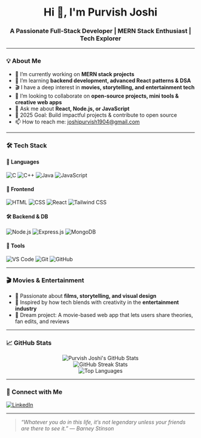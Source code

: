<h1 align="center">Hi 👋, I'm Purvish Joshi</h1>
<h3 align="center">A Passionate Full-Stack Developer | MERN Stack Enthusiast | Tech Explorer</h3>

---

### 💡 About Me
- 🔭 I’m currently working on **MERN stack projects**
- 🌱 I’m learning **backend development, advanced React patterns & DSA**
- 🎬 I have a deep interest in **movies, storytelling, and entertainment tech**
- 👯 I’m looking to collaborate on **open-source projects, mini tools & creative web apps**
- 💬 Ask me about **React, Node.js, or JavaScript**
- 🎯 2025 Goal: Build impactful projects & contribute to open source
- 📫 How to reach me: [joshipurvish1904@gmail.com](mailto:joshipurvish1904@gmail.com)

---

### 🛠️ Tech Stack

#### 🚀 Languages
![C](https://img.shields.io/badge/C-00599C?style=for-the-badge&logo=c&logoColor=white)
![C++](https://img.shields.io/badge/C++-004482?style=for-the-badge&logo=cplusplus&logoColor=white)
![Java](https://img.shields.io/badge/Java-ED8B00?style=for-the-badge&logo=java&logoColor=white)
![JavaScript](https://img.shields.io/badge/JavaScript-F0DB4F?style=for-the-badge&logo=javascript&logoColor=black)

#### 🎨 Frontend
![HTML](https://img.shields.io/badge/HTML5-E34F26?style=for-the-badge&logo=html5&logoColor=white)
![CSS](https://img.shields.io/badge/CSS3-1572B6?style=for-the-badge&logo=css3&logoColor=white)
![React](https://img.shields.io/badge/React-20232A?style=for-the-badge&logo=react&logoColor=61DAFB)
![Tailwind CSS](https://img.shields.io/badge/Tailwind_CSS-38B2AC?style=for-the-badge&logo=tailwind-css&logoColor=white)

#### 🛠 Backend & DB
![Node.js](https://img.shields.io/badge/Node.js-339933?style=for-the-badge&logo=nodedotjs&logoColor=white)
![Express.js](https://img.shields.io/badge/Express.js-000000?style=for-the-badge&logo=express&logoColor=white)
![MongoDB](https://img.shields.io/badge/MongoDB-4EA94B?style=for-the-badge&logo=mongodb&logoColor=white)

#### 🧰 Tools
![VS Code](https://img.shields.io/badge/VS%20Code-007ACC?style=for-the-badge&logo=visual-studio-code&logoColor=white)
![Git](https://img.shields.io/badge/Git-F05032?style=for-the-badge&logo=git&logoColor=white)
![GitHub](https://img.shields.io/badge/GitHub-181717?style=for-the-badge&logo=github&logoColor=white)

---

### 🎬 Movies & Entertainment

- 🎥 Passionate about **films, storytelling, and visual design**
- 🧠 Inspired by how tech blends with creativity in the **entertainment industry**
- 💭 Dream project: A movie-based web app that lets users share theories, fan edits, and reviews

---

### 📈 GitHub Stats

<p align="center">
  <img src="https://github-readme-stats.vercel.app/api?username=Purvish-Joshi&show_icons=true&theme=radical" alt="Purvish Joshi's GitHub Stats" />
  <br/>
  <img src="https://github-readme-streak-stats.herokuapp.com/?user=Purvish-Joshi&theme=radical" alt="GitHub Streak Stats" />
  <br/>
  <img src="https://github-readme-stats.vercel.app/api/top-langs/?username=Purvish-Joshi&layout=compact&theme=radical" alt="Top Languages" />
</p>

---

### 🔗 Connect with Me
[![LinkedIn](https://img.shields.io/badge/LinkedIn-0077B5?style=for-the-badge&logo=linkedin&logoColor=white)](https://www.linkedin.com/in/purvish-joshi-5231b3328/)

---

> _“Whatever you do in this life, it’s not legendary unless your friends are there to see it.”_ — *Barney Stinson*

